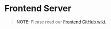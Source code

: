 # Frontend Server

> **NOTE**: Please read our [Frontend GitHub wiki](https://github.com/c7s/react-boilerplate/wiki/Frontend-Server).
